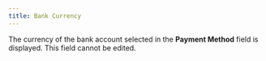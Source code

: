 ```yaml
---
title: Bank Currency
---
```



The currency of the bank account selected in the **Payment Method** field is displayed. This field cannot be edited.
